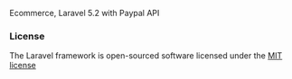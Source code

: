 Ecommerce, Laravel 5.2 with Paypal API

### License

The Laravel framework is open-sourced software licensed under the [MIT license](http://opensource.org/licenses/MIT)
